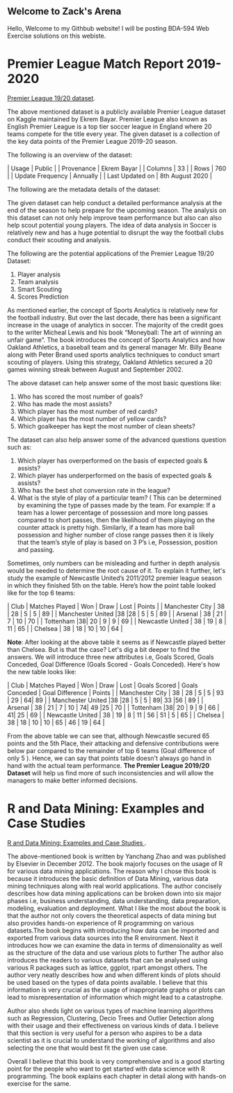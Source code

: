 ## Welcome to Zack's Arena

Hello, Welcome to my Githbub website! I will be posting BDA-594 Web Exercise solutions on this webiste. 

# Premier League Match Report 2019-2020

[Premier League 19/20 dataset](https://www.kaggle.com/ekrembayar/premier-league-match-reports-20192020 ).

The above mentioned dataset is a publicly available Premier League dataset on Kaggle maintained by Ekrem Bayar. Premier League also known as English Premier League is a top tier soccer league in England where 20 teams compete for the title every year. The given dataset is a collection of the key data points of the Premier League 2019-20 season. 

The following is an overview of the dataset:

 | Usage | Public |
 | Provenance | Ekrem Bayar |
 | Columns | 33 |
 | Rows | 760 |
 | Update Frequency | Annually |
 | Last Updated on | 8th August 2020 |



The following are the metadata details of the dataset:


The given dataset can help conduct a detailed performance analysis at the end of the season to help prepare for the upcoming season. The analysis on this dataset can not only help improve team performance but also can also help scout potential young players. The idea of data analysis in Soccer is relatively new and has a huge potential to disrupt the way the football clubs conduct their scouting and analysis.

The following are the potential applications of the Premier League 19/20 Dataset: 

  1. Player analysis
  2. Team analysis
  3. Smart Scouting
  4. Scores Prediction






As mentioned earlier, the concept of Sports Analytics is relatively new for the football industry. But over the last decade, there has been a significant increase in the usage of analytics in soccer. The majority of the credit goes to the writer Micheal Lewis and his book “Moneyball: The art of winning an unfair game”. The book introduces the concept of Sports Analytics and how Oakland Athletics, a baseball team and its general manager Mr. Billy Beane along with Peter Brand used sports analytics techniques to conduct smart scouting of players. Using this strategy, Oakland Athletics secured a 20 games winning streak between August and September 2002.

The above dataset can help answer some of the most basic questions like:

  1. Who has scored the most number of goals?
  2. Who has made the most assists?
  3. Which player has the most number of red cards? 
  4. Which player has the most number of yellow cards?
  5. Which goalkeeper has kept the most number of clean sheets?

The dataset can also help answer some of the advanced questions question such as:

  1. Which player has overperformed on the basis of expected goals & assists?
  2. Which player has underperformed on the basis of expected goals & assists?
  3. Who has the best shot conversion rate in the league?
  4. What is the style of play of a particular team? ( This can be determined by examining the type of passes made by the team. For example: If a team has a lower percentage of possession and more long passes compared to short passes, then the likelihood of them playing on the counter attack is pretty high. Similarly, if a team has more ball possession and higher number of close range passes then it is likely that the team’s style of play is based on 3 P’s i.e, Possession, position and passing.

Sometimes, only numbers can be misleading and further in depth analysis would be needed to determine the root cause of it. To explain it further, let's study the example of Newcastle United’s 2011/2012 premier league season in which they finished 5th on the table. Here’s how the point table looked like for the top 6 teams:

| Club | Matches Played | Won | Draw | Lost | Points |
| Manchester City | 38 | 28 | 5 | 5 | 89 |
| Manchester United |38 |28 | 5 | 5 | 89 |
| Arsenal | 38 | 21 | 7 | 10 | 70 |
| Tottenham |38| 20 | 9 | 9 | 69 |
| Newcastle United | 38 | 19 | 8 | 11 | 65 |
| Chelsea | 38 | 18 | 10 | 10 | 64 |

**Note**: After looking at the above table it seems as if Newcastle played better than Chelsea. But is that the case? Let's dig a bit deeper to find the answers.
We will introduce three new attributes i.e, Goals Scored, Goals Conceded, Goal Difference (Goals Scored -  Goals Conceded). Here's how the new table looks like:

| Club | Matches Played | Won | Draw | Lost | Goals Scored | Goals Conceded | Goal Difference | Points |
| Manchester City | 38 | 28 | 5 | 5 | 93 | 29 | 64| 89 |
| Manchester United |38 |28 | 5 | 5 | 89| 33 |56 | 89 |
| Arsenal | 38 | 21 | 7 | 10 | 74| 49 |25 | 70 |
| Tottenham |38| 20 | 9 | 9 | 66 | 41| 25 | 69 |
| Newcastle United | 38 | 19 | 8 | 11 | 56 | 51 | 5 | 65 |
| Chelsea | 38 | 18 | 10 | 10 | 65 | 46 | 19 | 64 |

From the above table we can see that, although Newcastle secured 65 points and the 5th Place, their attacking and defensive contributions were below par compared to the remainder of top 6 teams (Goal difference of only 5 ). Hence, we can say that points table doesn't always go hand in hand with the actual team performance.
**The Premier League 2019/20 Dataset** will help us find more of such inconsistencies and will allow the managers to make better informed decisions.

# R and Data Mining: Examples and Case Studies

[ R and Data Mining: Examples and Case Studies ](https://cran.r-project.org/doc/contrib/Zhao_R_and_data_mining.pdf).


The above-mentioned book is written by Yanchang Zhao and was published by Elsevier in December 2012. The book majorly focuses on the usage of R for various data mining applications. The reason why I chose this book is because it introduces the basic definition of Data Mining, various data mining techniques along with real world applications. The author concisely describes how data mining applications can be broken down into six major phases i.e, business understanding, data understanding, data preparation, modeling, evaluation and deployment. What I like the most about the book is that the author not only covers the theoretical aspects of data mining but also provides hands-on experience of R programming on various datasets.The book begins with introducing how data can be imported and exported from various data sources into the R environment. Next it introduces how we can examine the data in terms of dimensionality as well as the structure of the data and use various plots to further 
The author also introduces the readers to various datasets that can be analysed using various R packages such as lattice, ggplot, rpart amongst others. The author very neatly describes how and when different kinds of plots should be used based on the types of data points available.
I believe that this information is very crucial as the usage of inappropriate graphs or plots can lead to misrepresentation of information which might lead to a catastrophe.

Author also sheds light on various types of machine learning algorithms such as Regression, Clustering, Decio Trees and Outlier Detection along with their usage and their effectiveness on various kinds of data. I believe that this section is very useful for a person who aspires to be a data scientist as it is crucial to understand the working of algorithms and also selecting the one that would best fit the given use case.

 Overall I believe that this book is very comprehensive and is a good starting point for the people who want to get started with data science with R programming. The book explains each chapter in detail along with hands-on exercise for the same. 
